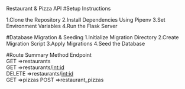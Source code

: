 Restaurant & Pizza API
#Setup Instructions

1.Clone the Repository
2.Install Dependencies Using Pipenv
3.Set Environment Variables
4.Run the Flask Server

#Database Migration & Seeding
1.Initialize Migration Directory
2.Create Migration Script
3.Apply Migrations
4.Seed the Database



#Route Summary
Method	Endpoint	
GET =>restaurants	
GET	=>restaurants/<int:id>	
DELETE =>restaurants/<int:id>	
GET	=>pizzas
POST =>restaurant_pizzas